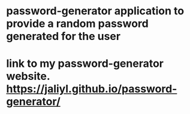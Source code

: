 # password-generator application to provide a random password generated for the user

# link to my password-generator website. https://jaliyl.github.io/password-generator/